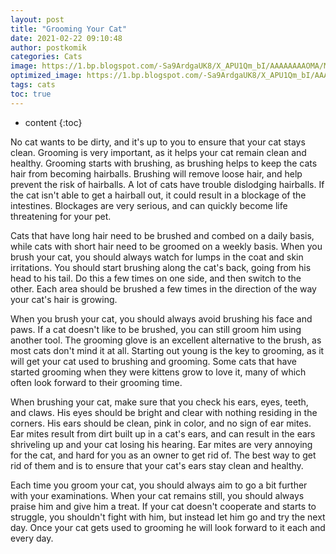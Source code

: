 ```yaml
---
layout: post
title: "Grooming Your Cat"
date: 2021-02-22 09:10:48
author: postkomik
categories: Cats 
image: https://1.bp.blogspot.com/-Sa9ArdgaUK8/X_APU1Qm_bI/AAAAAAAAOMA/MLROrBEk7vsxlFrLfgL97ryVs-A9LKcFQCLcBGAsYHQ/w320-h195/kucing.jpg
optimized_image: https://1.bp.blogspot.com/-Sa9ArdgaUK8/X_APU1Qm_bI/AAAAAAAAOMA/MLROrBEk7vsxlFrLfgL97ryVs-A9LKcFQCLcBGAsYHQ/w320-h195/kucing.jpg
tags: cats
toc: true
---
```

* content
{:toc}

No cat wants to be dirty, and it's up to you to ensure that your cat stays clean.  Grooming is very important, as it helps your cat remain clean and healthy.  Grooming starts with brushing, as brushing helps to keep the cats hair from becoming hairballs.  Brushing will remove loose hair, and help prevent the risk of hairballs.  A lot of cats have trouble dislodging hairballs.  If the cat isn't able to get a hairball out, it could result in a blockage of the intestines.  Blockages are very serious, and can quickly become life threatening for your pet.

Cats that have long hair need to be brushed and combed on a daily basis, while cats with short hair need to be groomed on a weekly basis.  When you brush your cat, you should always watch for lumps in the coat and skin irritations.  You should start brushing along the cat's back, going from his head to his tail.  Do this a few times on one side, and then switch to the other.  Each area should be brushed a few times in the direction of the way your cat's hair is growing.

When you brush your cat, you should always avoid brushing his face and paws.  If a cat doesn't like to be brushed, you can still groom him using another tool.  The grooming glove is an excellent alternative to the brush, as most cats don't mind it at all.  Starting out young is the key to grooming, as it will get your cat used to brushing and grooming.  Some cats that have started grooming when they were kittens grow to love it, many of which often look forward to their grooming time.

When brushing your cat, make sure that you check his ears, eyes, teeth, and claws.  His eyes should be bright and clear with nothing residing in the corners.  His ears should be clean, pink in color, and no sign of ear mites.  Ear mites result from dirt built up in a cat's ears, and can result in the ears shriveling up and your cat losing his hearing.  Ear mites are very annoying for the cat, and hard for you as an owner to get rid of.  The best way to get rid of them and is to ensure that your cat's ears stay clean and healthy.

Each time you groom your cat, you should always aim to go a bit further with your examinations.  When your cat remains still, you should always praise him and give him a treat.  If your cat doesn't cooperate and starts to struggle, you shouldn't fight with him, but instead let him go and try the next day.  Once your cat gets used to grooming he will look forward to it each and every day.
